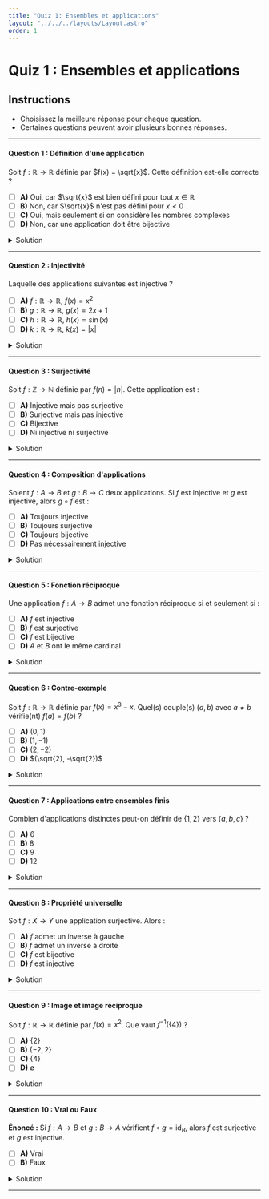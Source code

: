 ```yaml
---
title: "Quiz 1: Ensembles et applications"
layout: "../../../layouts/Layout.astro"
order: 1
---
```


# Quiz 1 : Ensembles et applications

## Instructions
- Choisissez la meilleure réponse pour chaque question.
- Certaines questions peuvent avoir plusieurs bonnes réponses.

---

#### Question 1 : Définition d'une application

Soit $f : \mathbb{R} \to \mathbb{R}$ définie par $f(x) = \sqrt{x}$. Cette définition est-elle correcte ?

- [ ] **A)** Oui, car $\sqrt{x}$ est bien défini pour tout $x \in \mathbb{R}$
- [ ] **B)** Non, car $\sqrt{x}$ n'est pas défini pour $x < 0$
- [ ] **C)** Oui, mais seulement si on considère les nombres complexes
- [ ] **D)** Non, car une application doit être bijective

<details>
<summary>Solution</summary>

**Réponse : B**

La fonction $\sqrt{x}$ n'est définie que pour $x \geq 0$ dans $\mathbb{R}$. Pour définir une application de $\mathbb{R}$ vers $\mathbb{R}$, il faut que $f(x)$ soit défini pour tout $x \in \mathbb{R}$.

</details>

---

#### Question 2 : Injectivité

Laquelle des applications suivantes est injective ?

- [ ] **A)** $f : \mathbb{R} \to \mathbb{R}$, $f(x) = x^2$
- [ ] **B)** $g : \mathbb{R} \to \mathbb{R}$, $g(x) = 2x + 1$
- [ ] **C)** $h : \mathbb{R} \to \mathbb{R}$, $h(x) = \sin(x)$
- [ ] **D)** $k : \mathbb{R} \to \mathbb{R}$, $k(x) = |x|$

<details>
<summary>Solution</summary>

**Réponse : B**

$g(x) = 2x + 1$ est injective car si $g(x_1) = g(x_2)$, alors $2x_1 + 1 = 2x_2 + 1$, donc $x_1 = x_2$.
- A) $f(1) = f(-1) = 1$, donc pas injective
- C) $\sin(0) = \sin(\pi) = 0$, donc pas injective  
- D) $|1| = |-1| = 1$, donc pas injective

</details>

---

#### Question 3 : Surjectivité

Soit $f : \mathbb{Z} \to \mathbb{N}$ définie par $f(n) = |n|$. Cette application est :

- [ ] **A)** Injective mais pas surjective
- [ ] **B)** Surjective mais pas injective
- [ ] **C)** Bijective
- [ ] **D)** Ni injective ni surjective

<details>
<summary>Solution</summary>

**Réponse : B**

$f(n) = |n|$ est surjective car tout $m \in \mathbb{N}$ est l'image de $m$ (et de $-m$ si $m > 0$). Elle n'est pas injective car $f(n) = f(-n)$ pour $n \neq 0$.

</details>

---

#### Question 4 : Composition d'applications

Soient $f : A \to B$ et $g : B \to C$ deux applications. Si $f$ est injective et $g$ est injective, alors $g \circ f$ est :

- [ ] **A)** Toujours injective
- [ ] **B)** Toujours surjective
- [ ] **C)** Toujours bijective
- [ ] **D)** Pas nécessairement injective

<details>
<summary>Solution</summary>

**Réponse : A**

Si $f$ et $g$ sont injectives, alors $g \circ f$ est injective. En effet, si $(g \circ f)(x_1) = (g \circ f)(x_2)$, alors $g(f(x_1)) = g(f(x_2))$. Par injectivité de $g$, on a $f(x_1) = f(x_2)$, et par injectivité de $f$, on a $x_1 = x_2$.

</details>

---

#### Question 5 : Fonction réciproque

Une application $f : A \to B$ admet une fonction réciproque si et seulement si :

- [ ] **A)** $f$ est injective
- [ ] **B)** $f$ est surjective
- [ ] **C)** $f$ est bijective
- [ ] **D)** $A$ et $B$ ont le même cardinal

<details>
<summary>Solution</summary>

**Réponse : C**

Une application admet une fonction réciproque si et seulement si elle est bijective (injective et surjective).

</details>

---

#### Question 6 : Contre-exemple

Soit $f : \mathbb{R} \to \mathbb{R}$ définie par $f(x) = x^3 - x$. Quel(s) couple(s) $(a, b)$ avec $a \neq b$ vérifie(nt) $f(a) = f(b)$ ?

- [ ] **A)** $(0, 1)$
- [ ] **B)** $(1, -1)$
- [ ] **C)** $(2, -2)$
- [ ] **D)** $(\sqrt{2}, -\sqrt{2})$

<details>
<summary>Solution</summary>

**Réponse : A et B**

Car:

- $f(1) = 1^3 - 1 = 0$
- $f(-1) = (-1)^3 - (-1) = -1 + 1 = 0$
- $f(0) = 0^3 - 0 = 0$

Ces trois points ont la même image $0$ par la fonction $f$, ce qui montre que $f(a) = f(b)$ pour les couples $(0,1)$ et $(1,-1)$. 

</details>

---

#### Question 7 : Applications entre ensembles finis

Combien d'applications distinctes peut-on définir de $\{1, 2\}$ vers $\{a, b, c\}$ ?

- [ ] **A)** 6
- [ ] **B)** 8
- [ ] **C)** 9
- [ ] **D)** 12

<details>
<summary>Solution</summary>

**Réponse : C**

Pour chaque élément de $\{1, 2\}$, on a 3 choix dans $\{a, b, c\}$. Donc $3^2 = 9$ applications distinctes.

</details>

---

#### Question 8 : Propriété universelle

Soit $f : X \to Y$ une application surjective. Alors :

- [ ] **A)** $f$ admet un inverse à gauche
- [ ] **B)** $f$ admet un inverse à droite
- [ ] **C)** $f$ est bijective
- [ ] **D)** $f$ est injective

<details>
<summary>Solution</summary>

**Réponse : B**

Une application surjective admet un inverse à droite (axiome du choix). Elle n'admet un inverse à gauche que si elle est aussi injective.

</details>

---

#### Question 9 : Image et image réciproque

Soit $f : \mathbb{R} \to \mathbb{R}$ définie par $f(x) = x^2$. Que vaut $f^{-1}(\{4\})$ ?

- [ ] **A)** $\{2\}$
- [ ] **B)** $\{-2, 2\}$
- [ ] **C)** $\{4\}$
- [ ] **D)** $\emptyset$

<details>
<summary>Solution</summary>

**Réponse : B**

$f^{-1}(\{4\}) = \{x \in \mathbb{R} \mid f(x) = 4\} = \{x \in \mathbb{R} \mid x^2 = 4\} = \{-2, 2\}$.

</details>

---

#### Question 10 : Vrai ou Faux

**Énoncé :** Si $f : A \to B$ et $g : B \to A$ vérifient $f \circ g = \text{id}_B$, alors $f$ est surjective et $g$ est injective.

- [ ] **A)** Vrai
- [ ] **B)** Faux

<details>
<summary>Solution</summary>

**Réponse : A**

Si $f \circ g = \text{id}_B$, alors pour tout $b \in B$, on a $f(g(b)) = b$, donc $f$ est surjective. De plus, si $g(b_1) = g(b_2)$, alors $b_1 = f(g(b_1)) = f(g(b_2)) = b_2$, donc $g$ est injective.

</details>

---
